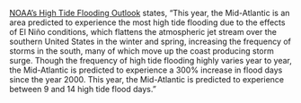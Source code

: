 [NOAA’s High Tide Flooding Outlook](https://tidesandcurrents.noaa.gov/high-tide-flooding/annual-outlook.html) states, “This year, the Mid-Atlantic is an area predicted to experience the most high tide flooding due to the effects of El Niño conditions, which flattens the atmospheric jet stream over the southern United States in the winter and spring, increasing the frequency of storms in the south, many of which move up the coast producing storm surge. Though the frequency of high tide flooding highly varies year to year, the Mid-Atlantic is predicted to experience a 300% increase in flood days since the year 2000. This year, the Mid-Atlantic is predicted to experience between 9 and 14 high tide flood days.”